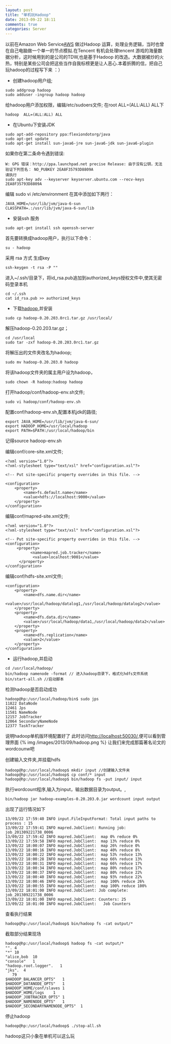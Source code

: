 ```yaml
---
layout: post
title: "单机玩Hadoop"
date: 2013-09-22 18:11
comments: true
categories: Server
---
```

以前在Amazon Web Service[AWS](http://aws.amazon.com/) 做过Hadoop 运算，处理业务逻辑，当时也曾在自己电脑做一个单一的节点模拟.在Tencent 有机会处理tencent 游戏的海量数据分析，这时候用到的是公司的TDW,也是基于Hadoop 的改造。大数据被炒的火热，特别是某些公司会把这些当作自我标榜更是让人恶心.本着折腾的信，把自己玩hadoop的过程写下来 ：）

+ 创建hadoop用户组;
```
sudo addgroup hadoop
sudo adduser -ingroup hadoop hadoop
```
给hadoop用户添加权限，编辑/etc/sudoers文件; 在root   ALL=(ALL:ALL)   ALL下
```
hadoop  ALL=(ALL:ALL) ALL
```

+ 在Ubuntu下安装JDK 
```
sudo apt-add-repository ppa:flexiondotorg/java
sudo apt-get update
sudo apt-get install sun-java6-jre sun-java6-jdk sun-java6-plugin
```
如果你在第二条命令遇到错误:
```
W: GPG 错误：http://ppa.launchpad.net precise Release: 由于没有公钥，无法验证下列签名： NO_PUBKEY 2EA8F35793D8809A
请执行
sudo apt-key adv --keyserver keyserver.ubuntu.com --recv-keys 2EA8F35793D8809A  
```
编辑 sudo vi /etc/environment
在其中添加如下两行：

```
JAVA_HOME=/usr/lib/jvm/java-6-sun
CLASSPATH=.:/usr/lib/jvm/java-6-sun/lib
```

+ 安装ssh 服务
```
sudo apt-get install ssh openssh-server
```
首先要转换成hadoop用户，执行以下命令：
```
su - hadoop
```
采用 rsa 方式 生成key
```
ssh-keygen -t rsa -P ""
```
进入~/.ssh/目录下，将id_rsa.pub追加到authorized_keys授权文件中,使其无密码登录本机
```
cd ~/.ssh
cat id_rsa.pub >> authorized_keys
```

+ 下载[hadoop](http://www.apache.org/dyn/closer.cgi/hadoop/common/),并安装
```
sudo cp hadoop-0.20.203.0rc1.tar.gz /usr/local/
```
解压hadoop-0.20.203.tar.gz；
```
cd /usr/local
sudo tar -zxf hadoop-0.20.203.0rc1.tar.gz
```

将解压出的文件夹改名为hadoop;
```
sudo mv hadoop-0.20.203.0 hadoop
```
将该hadoop文件夹的属主用户设为hadoop，
```
sudo chown -R hadoop:hadoop hadoop
```
打开hadoop/conf/hadoop-env.sh文件;
```
sudo vi hadoop/conf/hadoop-env.sh
```
配置conf/hadoop-env.sh,配置本机jdk的路径;
```
export JAVA_HOME=/usr/lib/jvm/java-6-sun/
export HADOOP_HOME=/usr/local/hadoop
export PATH=$PATH:/usr/local/hadoop/bin
```
记得source hadoop-env.sh 

编辑conf/core-site.xml文件;
```
<?xml version="1.0"?>
<?xml-stylesheet type="text/xsl" href="configuration.xsl"?>
                                                                                                               
<!-- Put site-specific property overrides in this file. -->
                                                                                                               
<configuration>
    <property>  
        <name>fs.default.name</name>  
        <value>hdfs://localhost:9000</value>   
    </property>  
</configuration>
```

编辑conf/mapred-site.xml文件;
```
<?xml version="1.0"?>
<?xml-stylesheet type="text/xsl" href="configuration.xsl"?>
                                                                                                            
<!-- Put site-specific property overrides in this file. -->
<configuration>  
     <property>   
           <name>mapred.job.tracker</name>  
            <value>localhost:9001</value>   
      </property>  
</configuration>
```

编辑conf/hdfs-site.xml文件;
```
<configuration>
    <property>
        <name>dfs.name.dir</name>
        <value>/usr/local/hadoop/datalog1,/usr/local/hadoop/datalog2</value>
    </property>
    <property>
        <name>dfs.data.dir</name>
        <value>/usr/local/hadoop/data1,/usr/local/hadoop/data2</value>
    </property>
    <property>
        <name>dfs.replication</name>
        <value>2</value>
    </property>
</configuration>
```

+ 运行hadoop,并启动
```
cd /usr/local/hadoop/
bin/hadoop namenode -format // 进入hadoop目录下，格式化hdfs文件系统
bin/start-all.sh //启动脚本
```
检测hadoop是否启动成功
```
hadoop@hp:/usr/local/hadoop/bin$ sudo jps
11822 DataNode
12461 Jps
11581 NameNode
12157 JobTracker
12064 SecondaryNameNode
12377 TaskTracker
```
说明hadoop单机版环境配置好了
此时访问[http://localhost:50030/](http://localhost:50030/),便可以看到管理界面
{% img /images/2013/09/hadoop.png %}
让我们来完成那篇著名论文的wordcounw吧

创建输入文件夹,并挂载hdfs
```
hadoop@hp:/usr/local/hadoop$ mkdir input //创建输入文件夹
hadoop@hp:/usr/local/hadoop$ cp conf/* input
hadoop@hp:/usr/local/hadoop$ bin/hadoop fs -put input/ input
```
执行wordcount程序,输入为input，输出数据目录为output。,
```
bin/hadoop jar hadoop-examples-0.20.203.0.jar wordcount input output
```
出现了运行情况如下
```
13/09/22 17:59:40 INFO input.FileInputFormat: Total input paths to process : 15
13/09/22 17:59:41 INFO mapred.JobClient: Running job: job_201309221738_0006
13/09/22 17:59:42 INFO mapred.JobClient:  map 0% reduce 0%
13/09/22 17:59:58 INFO mapred.JobClient:  map 13% reduce 0%
13/09/22 18:00:07 INFO mapred.JobClient:  map 26% reduce 0%
13/09/22 18:00:16 INFO mapred.JobClient:  map 40% reduce 8%
13/09/22 18:00:22 INFO mapred.JobClient:  map 53% reduce 13%
13/09/22 18:00:28 INFO mapred.JobClient:  map 66% reduce 13%
13/09/22 18:00:31 INFO mapred.JobClient:  map 66% reduce 17%
13/09/22 18:00:34 INFO mapred.JobClient:  map 80% reduce 17%
13/09/22 18:00:37 INFO mapred.JobClient:  map 80% reduce 22%
13/09/22 18:00:40 INFO mapred.JobClient:  map 93% reduce 22%
13/09/22 18:00:46 INFO mapred.JobClient:  map 100% reduce 26%
13/09/22 18:00:55 INFO mapred.JobClient:  map 100% reduce 100%
13/09/22 18:01:00 INFO mapred.JobClient: Job complete: job_201309221738_0006
13/09/22 18:01:00 INFO mapred.JobClient: Counters: 25
13/09/22 18:01:00 INFO mapred.JobClient:   Job Counters 

```
查看执行结果
```
hadoop@hp:/usr/local/hadoop$ bin/hadoop fs -cat output/*
```
截取部分结果现场
```
hadoop@hp:/usr/local/hadoop$ hadoop fs -cat output/*
"". 4
"*" 10
"alice,bob  10
"console"   1
"hadoop.root.logger".   1
"jks".  4
   79
$HADOOP_BALANCER_OPTS"   1
$HADOOP_DATANODE_OPTS"   1
$HADOOP_HOME/conf/slaves 1
$HADOOP_HOME/logs    1
$HADOOP_JOBTRACKER_OPTS" 1
$HADOOP_NAMENODE_OPTS"   1
$HADOOP_SECONDARYNAMENODE_OPTS"  1
```

停止hadoop
```
hadoop@hp:/usr/local/hadoop$ ./stop-all.sh 
```


hadoop这只小象在单机可以这么玩


































